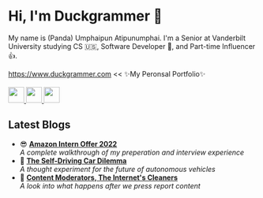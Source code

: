 # Hi, I'm Duckgrammer 👋
My name is (Panda) Umphaipun Atipunumphai. I'm a Senior at Vanderbilt University studying CS 🇺🇸, Software Developer 👾, and Part-time Influencer 👍.

https://www.duckgrammer.com << ✨My Peronsal Portfolio✨
<br>
<br>
<a href="https://www.facebook.com/Duckgrammer/" target="_blank">
  <img src="https://img.shields.io/badge/Facebook-1877F2?style=for-the-badge&logo=facebook&logoColor=white" height="32"/>
</a>
<a href="https://www.instagram.com/duckgrammer" target="_blank">
  <img src="https://img.shields.io/badge/Instagram-E4405F?style=for-the-badge&logo=instagram&logoColor=white" height="32"/>
</a>
<a href="https://www.tiktok.com/@duckgrammerai" target="_blank">
  <img src="https://img.shields.io/badge/TikTok-000000?style=for-the-badge&logo=tiktok&logoColor=white" height="32"/>
</a>
<br>

## Latest Blogs
<ul>
  <li>
    😎 <a href="https://the-black-box.ghost.io/amazon-internship-2022/"><b>Amazon Intern Offer 2022</b></a><br/>
    <i>A complete walkthrough of my preperation and interview experience</i>
  </li>
  <li>
    🚗 <a href="https://the-black-box.ghost.io/the-self-driving-car/"><b>The Self-Driving Car Dilemma</b></a><br/>
    <i>A thought experiment for the future of autonomous vehicles</i>
  </li>
  <li>
    🧹 <a href="https://the-black-box.ghost.io/content-moderation/">
      <b>Content Moderators, The Internet's Cleaners</b>
    </a><br/>
    <i>A look into what happens after we press report content</i>
  </li>
</ul>
